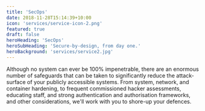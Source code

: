```yaml
---
title: 'SecOps'
date: 2018-11-28T15:14:39+10:00
icon: 'services/service-icon-2.png'
featured: true
draft: false
heroHeading: 'SecOps'
heroSubHeading: 'Secure-by-design, from day one.'
heroBackground: 'services/service2.jpg'
---
```


Although no system can ever be 100% impenetrable, there are an enormous
number of safeguards that can be taken to significantly reduce the
attack-surface of your publicly accessible systems. From system, network,
and container hardening, to frequent commissioned hacker assessments, 
educating staff, and strong authentication and authorisation frameworks,
and other considerations, we'll work with you to shore-up your defences.
